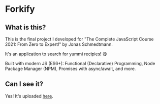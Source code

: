 # Forkify

## What is this?

This is the final project I developed for "The Complete JavaScript Course 2021: From Zero to Expert!" by Jonas Schmedtmann.

It's an application to search for yummi recipies! 😋

Built with modern JS (ES6+): Functional (Declarative) Programming, Node Package Manager (NPM), Promises with async/await, and more.

## Can I see it?

Yes! It's uploaded [here](https://mfigueira.github.io/forkify/).
